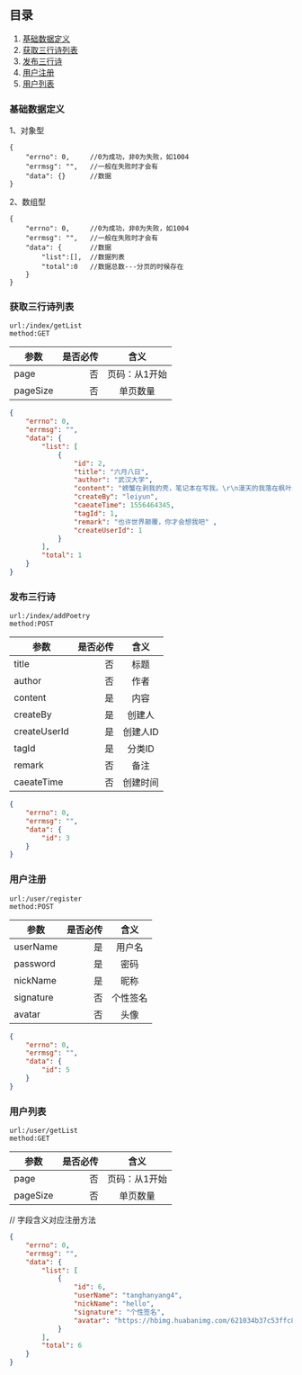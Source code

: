 ## 目录
1. <a href="#1">基础数据定义</a>
2. <a href="#2">获取三行诗列表</a>
3. <a href="#3">发布三行诗</a>
4. <a href="#3">用户注册</a>
5. <a href="#4">用户列表</a>


### <a name="1">基础数据定义</a>
1、对象型
```
{
    "errno": 0,     //0为成功，非0为失败，如1004
    "errmsg": "",   //一般在失败时才会有
    "data": {}      //数据
}
```
2、数组型
```
{
    "errno": 0,     //0为成功，非0为失败，如1004
    "errmsg": "",   //一般在失败时才会有
    "data": {       //数据
        "list":[],  //数据列表
        "total":0   //数据总数---分页的时候存在
    }      
}
```

### <a name="2">获取三行诗列表</a>
```
url:/index/getList
method:GET
```
| 参数        | 是否必传  |  含义  |
| --------   | -----:  | :----:  |
| page     | 否 |   页码：从1开始     |
| pageSize       |   否   |   单页数量   |
```json
{
    "errno": 0,
    "errmsg": "",
    "data": {
        "list": [
            {
                "id": 2,    
                "title": "六月八日",    
                "author": "武汉大学",   
                "content": "螃蟹在剥我的壳，笔记本在写我。\r\n漫天的我落在枫叶上雪花上。\r\n而你在想我。",  
                "createBy": "leiyun",   
                "caeateTime": 1556464345,  
                "tagId": 1,    
                "remark": "也许世界颠覆，你才会想我吧" ,
                "createUserId": 1
            }
        ],
        "total": 1      
    }
}
```
### <a name="3">发布三行诗</a>
```
url:/index/addPoetry
method:POST
```
| 参数        | 是否必传  |  含义  |
| --------   | -----:  | :----:  |
| title     | 否 |   标题     |
| author       |   否   |   作者   |
| content       |   是   |   内容   |
| createBy       |   是   |   创建人   |
| createUserId       |   是   |   创建人ID   |
| tagId       |   是   |   分类ID   |
| remark       |   否   |   备注   |
| caeateTime       |   否   |   创建时间   |
```json
{
    "errno": 0,
    "errmsg": "",
    "data": {
        "id": 3
    }
}
```

### <a name="4">用户注册</a>
```
url:/user/register
method:POST
```
| 参数        | 是否必传  |  含义  |
| --------   | -----:  | :----:  |
| userName     | 是 |   用户名    |
| password       |   是   |   密码   |
| nickName       |   是   |   昵称   |
| signature       |   否   |   个性签名   |
| avatar       |   否   |   头像   |
```json
{
    "errno": 0,
    "errmsg": "",
    "data": {
        "id": 5
    }
}
```
### <a name="5">用户列表</a>
```
url:/user/getList
method:GET
```
| 参数        | 是否必传  |  含义  |
| --------   | -----:  | :----:  |
| page     | 否 |   页码：从1开始     |
| pageSize       |   否   |   单页数量   |
// 字段含义对应注册方法
```json
{
    "errno": 0,
    "errmsg": "",
    "data": {
        "list": [
            {
                "id": 6,
                "userName": "tanghanyang4",
                "nickName": "hello",
                "signature": "个性签名",
                "avatar": "https://hbimg.huabanimg.com/621034b37c53ffc81f5d6a23ae1226d5c67e2b9628267-BYuZLo_fw658"
            }
        ],
        "total": 6
    }
}
```